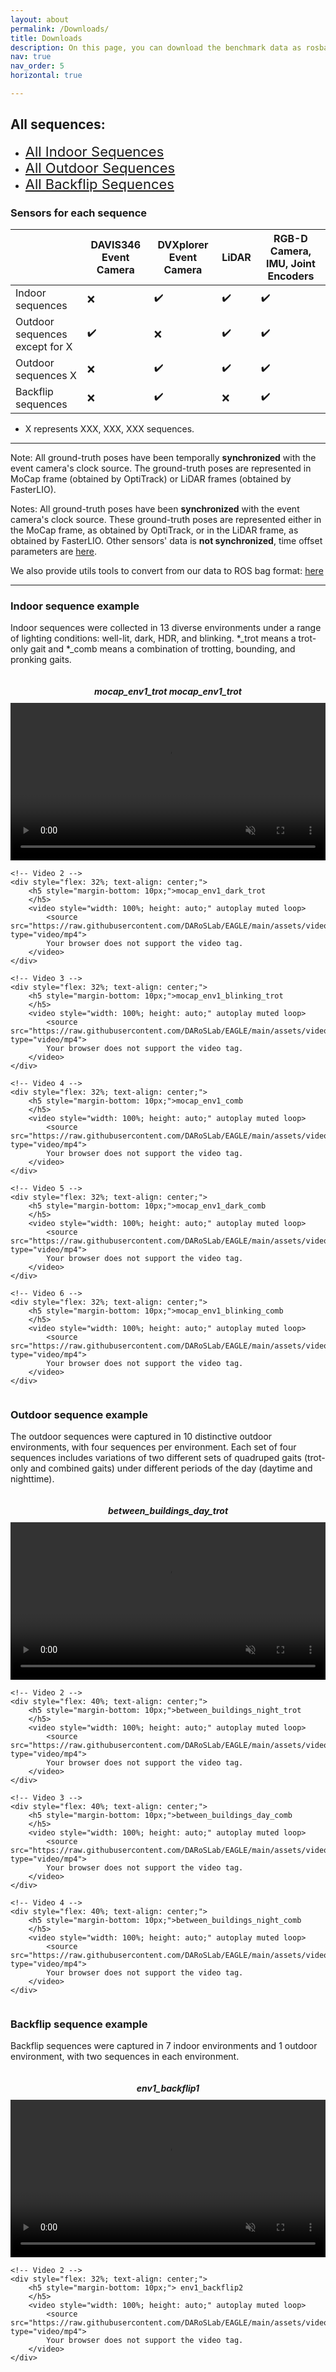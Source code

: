 ```yaml
---
layout: about
permalink: /Downloads/
title: Downloads
description: On this page, you can download the benchmark data as rosbag or use our toolbox to select data topics you are interested in to create customized data.
nav: true
nav_order: 5
horizontal: true

---
```


## All sequences:

- <span style="font-size: 22px;">[All Indoor Sequences](/EAGLE/Downloads/indoorsequence/)</span>
- <span style="font-size: 22px;">[All Outdoor Sequences](/EAGLE/Downloads/outdoorsequence/)</span>
- <span style="font-size: 22px;">[All Backflip Sequences](/EAGLE/Downloads/backflipsequence/)</span>


### Sensors for each sequence

|                                | DAVIS346 Event Camera | DVXplorer Event Camera | LiDAR | RGB-D Camera, IMU, Joint Encoders |
| ------------------------------ | --------------------- | ---------------------- | ----- | --------------------------------- |
| Indoor sequences               | ❌                     | ✔️                      | ✔️     | ✔️                                 |
| Outdoor sequences except for X | ✔️                     | ❌                      | ✔️     | ✔️                                 |
| Outdoor sequences X            | ❌                     | ✔️                      | ✔️     | ✔️                                 |
| Backflip sequences             | ❌                     | ✔️                      | ❌     | ✔️                                 |

* X represents XXX, XXX, XXX sequences.


<script>
  document.addEventListener('DOMContentLoaded', function() {
    var video = document.getElementById('myVideo');

    video.addEventListener('ended', function() {
      this.currentTime = 0;
      this.play();
    });
  });
</script>

---

Note: All ground-truth poses have been temporally **synchronized** with the event camera's clock source. The ground-truth poses are represented in MoCap frame (obtained by OptiTrack) or LiDAR frames (obtained by FasterLIO).

Notes: All ground-truth poses have been **synchronized** with the event camera's clock source. These ground-truth poses are represented either in the MoCap frame, as obtained by OptiTrack, or in the LiDAR frame, as obtained by FasterLIO. Other sensors' data is **not synchronized**, time offset parameters are [here](/EAGLE/Calibration/).


We also provide utils tools to convert from our data to ROS bag format: [here](https://github.com/DARoSLab/eagle_dataset_utils)

---
### Indoor sequence example
Indoor sequences were collected in 13 diverse environments under a range of lighting conditions: well-lit, dark, HDR, and blinking. \*_trot means a trot-only gait and *_comb means a combination of trotting, bounding, and pronking gaits.


<div style="display: flex; flex-wrap: wrap;">
    <!-- Video 1 -->
    <div style="flex: 32%; text-align: center;">
        <h5 style="margin-bottom: 10px;">
            <a href="https://drive.google.com/drive/folders/18-jcCgYvvLTEJr_3NSQLenXjc3oVdKRx?usp=drive_link" style="text-decoration: none; color: inherit;">
              mocap_env1_trot
            </a>mocap_env1_trot
        </h5>
        <video style="width: 100%; height: auto;" autoplay muted loop>
            <source src="https://raw.githubusercontent.com/DARoSLab/EAGLE/main/assets/video/indoor/mocap_env1_trot.mp4" type="video/mp4">
            Your browser does not support the video tag.
        </video>
    </div>

    <!-- Video 2 -->
    <div style="flex: 32%; text-align: center;">
        <h5 style="margin-bottom: 10px;">mocap_env1_dark_trot 
        </h5>
        <video style="width: 100%; height: auto;" autoplay muted loop>
            <source src="https://raw.githubusercontent.com/DARoSLab/EAGLE/main/assets/video/indoor/mocap_env1_dark_trot.mp4" type="video/mp4">
            Your browser does not support the video tag.
        </video>
    </div>

    <!-- Video 3 -->
    <div style="flex: 32%; text-align: center;">
        <h5 style="margin-bottom: 10px;">mocap_env1_blinking_trot 
        </h5>
        <video style="width: 100%; height: auto;" autoplay muted loop>
            <source src="https://raw.githubusercontent.com/DARoSLab/EAGLE/main/assets/video/indoor/mocap_env1_blinking_trot.mp4" type="video/mp4">
            Your browser does not support the video tag.
        </video>
    </div>

    <!-- Video 4 -->
    <div style="flex: 32%; text-align: center;">
        <h5 style="margin-bottom: 10px;">mocap_env1_comb 
        </h5>
        <video style="width: 100%; height: auto;" autoplay muted loop>
            <source src="https://raw.githubusercontent.com/DARoSLab/EAGLE/main/assets/video/indoor/mocap_env1_comb.mp4" type="video/mp4">
            Your browser does not support the video tag.
        </video>
    </div>

    <!-- Video 5 -->
    <div style="flex: 32%; text-align: center;">
        <h5 style="margin-bottom: 10px;">mocap_env1_dark_comb 
        </h5>
        <video style="width: 100%; height: auto;" autoplay muted loop>
            <source src="https://raw.githubusercontent.com/DARoSLab/EAGLE/main/assets/video/indoor/mocap_env1_dark_comb.mp4" type="video/mp4">
            Your browser does not support the video tag.
        </video>
    </div>

    <!-- Video 6 -->
    <div style="flex: 32%; text-align: center;">
        <h5 style="margin-bottom: 10px;">mocap_env1_blinking_comb
        </h5>
        <video style="width: 100%; height: auto;" autoplay muted loop>
            <source src="https://raw.githubusercontent.com/DARoSLab/EAGLE/main/assets/video/indoor/mocap_env1_blinking_comb.mp4" type="video/mp4">
            Your browser does not support the video tag.
        </video>
    </div>
</div>

### Outdoor sequence example
The outdoor sequences were captured in 10 distinctive outdoor environments, with four sequences per environment. Each set of four sequences includes variations of two different sets of quadruped gaits (trot-only and combined gaits) under different periods of the day (daytime and nighttime).


<div style="display: flex; flex-wrap: wrap;">
    <!-- Video 1 -->
    <div style="flex: 40%; text-align: center;">
        <h5 style="margin-bottom: 10px;">between_buildings_day_trot 
        </h5>
        <video style="width: 100%; height: auto;" autoplay muted loop>
            <source src="https://raw.githubusercontent.com/DARoSLab/EAGLE/main/assets/video/outdoor/between_buildings_day_trot.mp4" type="video/mp4">
            Your browser does not support the video tag.
        </video>
    </div>

    <!-- Video 2 -->
    <div style="flex: 40%; text-align: center;">
        <h5 style="margin-bottom: 10px;">between_buildings_night_trot 
        </h5>
        <video style="width: 100%; height: auto;" autoplay muted loop>
            <source src="https://raw.githubusercontent.com/DARoSLab/EAGLE/main/assets/video/outdoor/between_buildings_night_trot.mp4" type="video/mp4">
            Your browser does not support the video tag.
        </video>
    </div>

    <!-- Video 3 -->
    <div style="flex: 40%; text-align: center;">
        <h5 style="margin-bottom: 10px;">between_buildings_day_comb 
        </h5>
        <video style="width: 100%; height: auto;" autoplay muted loop>
            <source src="https://raw.githubusercontent.com/DARoSLab/EAGLE/main/assets/video/outdoor/between_buildings_day_comb.mp4" type="video/mp4">
            Your browser does not support the video tag.
        </video>
    </div>

    <!-- Video 4 -->
    <div style="flex: 40%; text-align: center;">
        <h5 style="margin-bottom: 10px;">between_buildings_night_comb 
        </h5>
        <video style="width: 100%; height: auto;" autoplay muted loop>
            <source src="https://raw.githubusercontent.com/DARoSLab/EAGLE/main/assets/video/outdoor/between_buildings_night_comb.mp4" type="video/mp4">
            Your browser does not support the video tag.
        </video>
    </div>
</div>

### Backflip sequence example

Backflip sequences were captured in 7 indoor environments and 1 outdoor environment, with two sequences in each environment.

<div style="display: flex; flex-wrap: wrap;">
    <!-- Video 1 -->
    <div style="flex: 32%; text-align: center;">
        <h5 style="margin-bottom: 10px;"> env1_backflip1
        </h5>
        <video style="width: 100%; height: auto;" autoplay muted loop>
            <source src="https://raw.githubusercontent.com/DARoSLab/EAGLE/main/assets/video/backflip/env1_backflip1.mp4" type="video/mp4">
            Your browser does not support the video tag.
        </video>
    </div>

    <!-- Video 2 -->
    <div style="flex: 32%; text-align: center;">
        <h5 style="margin-bottom: 10px;"> env1_backflip2 
        </h5>
        <video style="width: 100%; height: auto;" autoplay muted loop>
            <source src="https://raw.githubusercontent.com/DARoSLab/EAGLE/main/assets/video/backflip/env1_backflip2.mp4" type="video/mp4">
            Your browser does not support the video tag.
        </video>
    </div>
</div>
